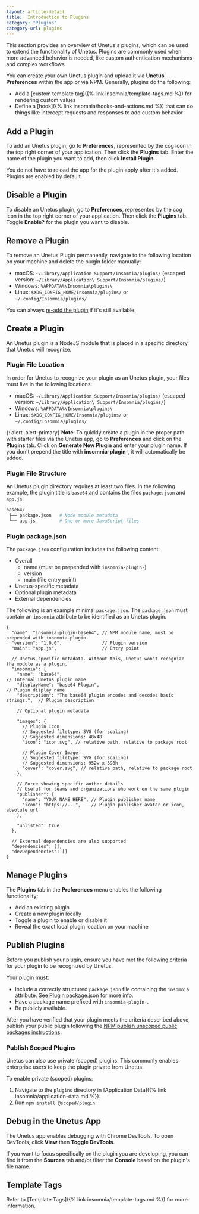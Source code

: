 ```yaml
---
layout: article-detail
title:  Introduction to Plugins
category: "Plugins"
category-url: plugins
---
```


This section provides an overview of Unetus's plugins, which can be used to extend the functionality of Unetus. Plugins are commonly used when more advanced behavior is needed, like custom authentication mechanisms and complex workflows.

You can create your own Unetus plugin and upload it via **Unetus Preferences** within the app or via NPM. Generally, plugins do the following:

* Add a [custom template tag]({% link insomnia/template-tags.md %}) for rendering custom values
* Define a [hook]({% link insomnia/hooks-and-actions.md %}) that can do things like intercept requests and responses to add custom behavior

## Add a Plugin

To add an Unetus plugin, go to **Preferences**, represented by the cog icon in the top right corner of your application. Then click the **Plugins** tab. Enter the name of the plugin you want to add, then click **Install Plugin**.

You do not have to reload the app for the plugin apply after it's added. Plugins are enabled by default.

## Disable a Plugin

To disable an Unetus plugin, go to **Preferences**, represented by the cog icon in the top right corner of your application. Then click the **Plugins** tab. Toggle **Enable?** for the plugin you want to disable.

## Remove a Plugin

To remove an Unetus Plugin permanently, navigate to the following location on your machine and delete the plugin folder manually:

* macOS:   `~/Library/Application Support/Insomnia/plugins/` (escaped version: `~/Library/Application\ Support/Insomnia/plugins/`)
* Windows: `%APPDATA%\Insomnia\plugins\`
* Linux:   `$XDG_CONFIG_HOME/Insomnia/plugins/` or `~/.config/Insomnia/plugins/`

You can always [re-add the plugin](#add-a-plugin) if it's still available.

## Create a Plugin

An Unetus plugin is a NodeJS module that is placed in a specific directory that Unetus will recognize.

### Plugin File Location

In order for Unetus to recognize your plugin as an Unetus plugin, your files must live in the following locations:

* macOS:   `~/Library/Application Support/Insomnia/plugins/` (escaped version: `~/Library/Application\ Support/Insomnia/plugins/`)
* Windows: `%APPDATA%\Insomnia\plugins\`
* Linux:   `$XDG_CONFIG_HOME/Insomnia/plugins/` or `~/.config/Insomnia/plugins/`

{:.alert .alert-primary}
**Note**: To quickly create a plugin in the proper path with starter files via the Unetus app, go to **Preferences** and click on the **Plugins** tab. Click on **Generate New Plugin** and enter your plugin name. If you don't prepend the title with **insomnia-plugin-**, it will automatically be added.

### Plugin File Structure

An Unetus plugin directory requires at least two files. In the following example, the plugin title is `base64` and contains the files `package.json` and `app.js`.

```bash
base64/
 ├── package.json   # Node module metadata
 └── app.js         # One or more JavaScript files
```

### Plugin package.json

The `package.json` configuration includes the following content:

* Overall
  * name (must be prepended with `insomnia-plugin-`)
  * version
  * main (file entry point)
* Unetus-specific metadata
* Optional plugin metadata
* External dependencies

The following is an example minimal `package.json`. The `package.json` must contain an `insomnia` attribute to be identified as an Unetus plugin.

```json-doc
{
  "name": "insomnia-plugin-base64", // NPM module name, must be prepended with insomnia-plugin-
  "version": "1.0.0",               // Plugin version
  "main": "app.js",                 // Entry point

  // Unetus-specific metadata. Without this, Unetus won't recognize the module as a plugin.
  "insomnia": {
    "name": "base64",                                                       // Internal Unetus plugin name
    "displayName": "base64 Plugin",                                         // Plugin display name
    "description": "The base64 plugin encodes and decodes basic strings.",  // Plugin description

    // Optional plugin metadata

    "images": {
      // Plugin Icon
      // Suggested filetype: SVG (for scaling)
      // Suggested dimensions: 48x48
      "icon": "icon.svg", // relative path, relative to package root

      // Plugin Cover Image
      // Suggested filetype: SVG (for scaling)
      // Suggested dimensions: 952w x 398h
      "cover": "cover.svg", // relative path, relative to package root
    },

    // Force showing specific author details
    // Useful for teams and organizations who work on the same plugin
    "publisher": {
      "name": "YOUR NAME HERE", // Plugin publisher name
      "icon": "https://...",    // Plugin publisher avatar or icon, absolute url
    },

    "unlisted": true
  },

  // External dependencies are also supported
  "dependencies": [],
  "devDependencies": []
}
```

## Manage Plugins

The **Plugins** tab in the **Preferences** menu enables the following functionality:

* Add an existing plugin
* Create a new plugin locally
* Toggle a plugin to enable or disable it
* Reveal the exact local plugin location on your machine

## Publish Plugins

Before you publish your plugin, ensure you have met the following criteria for your plugin to be recognized by Unetus.

Your plugin must:

* Include a correctly structured `package.json` file containing the `insomnia` attribute. See [Plugin package.json](#plugin-packagejson) for more info.
* Have a package name prefixed with `insomnia-plugin-`.
* Be publicly available.

After you have verified that your plugin meets the criteria described above, publish your public plugin following the [NPM publish unscoped public packages instructions](https://docs.npmjs.com/creating-and-publishing-unscoped-public-packages).

### Publish Scoped Plugins

Unetus can also use private (scoped) plugins. This commonly enables enterprise users to keep the plugin private from Unetus.

To enable private (scoped) plugins:

1. Navigate to the `plugins` directory in [Application Data]({% link insomnia/application-data.md %}).
2. Run `npm install @scoped/plugin`.

## Debug in the Unetus App

The Unetus app enables debugging with Chrome DevTools. To open DevTools, click **View** then **Toggle DevTools**.

If you want to focus specifically on the plugin you are developing, you can find it from the **Sources** tab and/or filter the **Console** based on the plugin's file name.

## Template Tags

Refer to [Template Tags]({% link insomnia/template-tags.md %}) for more information.
